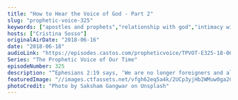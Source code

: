 ```yaml
---
title: "How to Hear the Voice of God - Part 2"
slug: "prophetic-voice-325"
keywords: ["apostles and prophets","relationship with god","intimacy with god","discipleship","holy spirit"]
hosts: ["Cristina Sosso"]
originalAirDate: "2018-06-16"
date: "2018-06-18"
audioLink: "https://episodes.castos.com/propheticvoice/TPVOT-E325-18-06-16-17-How-to-Hear-the-Voice-of-God-2.mp3"
Series: "The Prophetic Voice of Our Time"
episodeNumber: 325
description: "“Ephesians 2:19 says, ‘We are no longer foreigners and aliens, but we are now members of the household of God. Our citizenship is in Heaven.’ So if God wants to talk to you, He would rather talk directly to you, face to face instead of through someone else... That is His preference, He wants to personally attend to you. He communicates in that still small voice in your heart and in your mind and He is going to lead you towards maturity. He says that from the least to the greatest of us we will all know Him… God loves you and that is what is the matter. You need to communicate with Him.”\n"
featuredImage: "//images.ctfassets.net/vfgh62eq5a4k/2UCp3yjHb2WMuw0ga2CC6a/3fcfaabe9af4427d41c9ea898b7363ab/saksham-gangwar-146658-unsplash.jpg"
photoCredit: "Photo by Saksham Gangwar on Unsplash"
---
```

